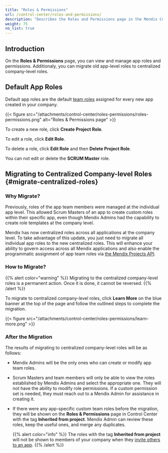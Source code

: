 ```yaml
---
title: "Roles & Permissions"
url: /control-center/roles-and-permissions/
description: "Describes the Roles and Permissions page in the Mendix Control Center."
weight: 75
no_list: true
---
```


## Introduction

On the **Roles & Permissions** page, you can view and manage app roles and permissions. Additionaly, you can migrate old app-level roles to centralized company-level roles.

## Default App Roles

Default app roles are the default [team roles](/developerportal/general/app-roles/#team-roles) assigned for every new app created in your company.

{{< figure src="/attachments/control-center/roles-permissions/roles-permissions.png"  alt="Roles & Permissions page" >}}

To create a new role, click **Create Project Role**.

To edit a role, click **Edit Role**.

To delete a role, click **Edit Role** and then **Delete Project Role**.

You can not edit or delete the **SCRUM Master** role.

## Migrating to Centralized Company-level Roles {#migrate-centralized-roles}

### Why Migrate?

Previously, roles of the app team members were managed at the individual app level. This allowed Scrum Masters of an app to create custom roles within their specific app, even though Mendix Admins had the capability to create role templates at the company level.

Mendix has now centralized roles across all applications at the company level. To take advantage of this update, you just need to migrate all individual app roles to the new centralized roles. This will enhance your ability to govern access across all Mendix applications and also enable the programmatic assignment of app team roles via [the Mendix Projects API](/apidocs-mxsdk/apidocs/projects-api/).

### How to Migrate?

{{% alert color="warning" %}}
Migrating to the centralized company-level roles is a permanent action. Once it is done, it cannot be reversed.
{{% /alert %}}

To migrate to centralized company-level roles, click **Learn More** on the blue banner at the top of the page and follow the outlined steps to complete the migration.

{{< figure src="/attachments/control-center/roles-permissions/learn-more.png"  >}}

### After the Migration

The results of migrating to centralized company-level roles will be as follows:

- Mendix Admins will be the only ones who can create or modify app team roles.

- Scrum Masters and team members will only be able to view the roles established by Mendix Admins and select the appropriate one. They will not have the ability to modify role permissions. If a custom permission set is needed, they must reach out to a Mendix Admin for assistance in creating it.

- If there were any app-specific custom team roles before the migration, they will be shown on the **Roles & Permissions** page in Control Center with the tag **Inherited from project**. Mendix Admin can review these roles, keep the useful ones, and merge any duplicates.

  {{% alert color="info" %}}
  The roles with the tag **Inherited from project** will not be shown to members of your company when they [invite others to an app](/developerportal/general/team/#inviting).
  {{% /alert %}} 
